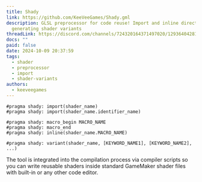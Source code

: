 ```yaml
---
title: Shady
link: https://github.com/KeeVeeGames/Shady.gml
description: GLSL preprocessor for code reuse! Import and inline directives,
  generating shader variants
threadLink: https://discord.com/channels/724320164371497020/1293640428184408076
docs: ""
paid: false
date: 2024-10-09 20:37:59
tags:
  - shader
  - preprocessor
  - import
  - shader-variants
authors:
  - keeveegames
---
```


```glsles
#pragma shady: import(shader_name)
#pragma shady: import(shader_name.identifier_name)

#pragma shady: macro_begin MACRO_NAME
#pragma shady: macro_end
#pragma shady: inline(shader_name.MACRO_NAME)

#pragma shady: variant(shader_name, [KEYWORD_NAME1], [KEYWORD_NAME2], ...)
```
The tool is integrated into the compilation process via compiler scripts so you can write reusable shaders inside standard GameMaker shader files with built-in or any other code editor.
